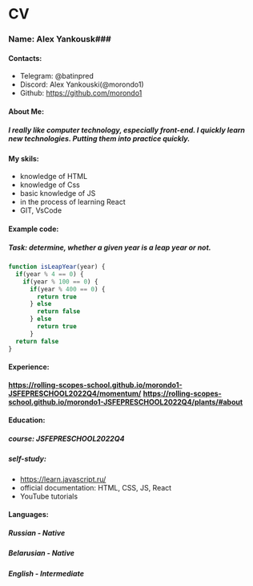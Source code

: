 # CV

### Name: Alex Yankousk### 

#### Contacts: ####
* Telegram: @batinpred
* Discord: Alex Yankouski(@morondo1)
* Github: https://github.com/morondo1

#### About Me: ####
##### I really like computer technology, especially front-end. I quickly learn new technologies. Putting them into practice quickly. ##### 

#### My skils: ####
* knowledge of HTML
* knowledge of Css
* basic knowledge of JS
* in the process of learning React 
* GIT, VsCode 

#### Example code: #### 
##### Task:  determine, whether a given year is a leap year or not. #####
```javascript
function isLeapYear(year) {
  if(year % 4 == 0) {
    if(year % 100 == 0) {
      if(year % 400 == 0) {
        return true
      } else 
        return false
      } else 
        return true
      }
  return false
}
```
#### Experience: ####
**https://rolling-scopes-school.github.io/morondo1-JSFEPRESCHOOL2022Q4/momentum/**
**https://rolling-scopes-school.github.io/morondo1-JSFEPRESCHOOL2022Q4/plants/#about**

#### Education: ####
##### course: JSFEPRESCHOOL2022Q4 #####
##### self-study: 
* https://learn.javascript.ru/
* official documentation: HTML, CSS, JS, React
* YouTube tutorials

#### Languages: ####
##### Russian - Native
##### Belarusian - Native
##### English - Intermediate







